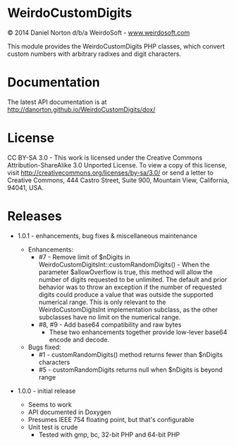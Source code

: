 WeirdoCustomDigits
==================
© 2014 Daniel Norton d/b/a WeirdoSoft - www.weirdosoft.com

This module provides the WeirdoCustomDigits PHP classes, which convert custom numbers with arbitrary radixes and digit characters.

# Documentation
The latest API documentation is at http://danorton.github.io/WeirdoCustomDigits/dox/

# License
CC BY-SA 3.0 - 
This work is licensed under the Creative Commons
Attribution-ShareAlike 3.0 Unported License. To view a copy of
this license, visit http://creativecommons.org/licenses/by-sa/3.0/
or send a letter to Creative Commons, 444 Castro Street, Suite 900,
Mountain View, California, 94041, USA.

# Releases

 - 1.0.1 - enhancements, bug fixes & miscellaneous maintenance
   - Enhancements:
     - #7 - Remove limit of $nDigits in WeirdoCustomDigitsInt::customRandomDigits()
             - When the parameter $allowOverflow is true, this method will allow the
               number of digits requested to be unlimited. The default and prior behavior
               was to throw an exception if the number of requested digits could produce
               a value that was outside the supported numerical range. This is only relevant
               to the WeirdoCustomDigitsInt implementation subclass, as the other
               subclasses have no limit on the numerical range.
     - #8, #9 - Add base64 compatibility and raw bytes
          - These two enhancements together provide low-lever base64 encode and decode.
   - Bugs fixed:
     - #1 - customRandomDigits() method returns fewer than $nDigits characters
     - #5 - customRandomDigits returns null when $nDigits is beyond range

 - 1.0.0 - initial release
   - Seems to work
   - API documented in Doxygen
   - Presumes IEEE 754 floating point, but that's configurable
   - Unit test is crude
     - Tested with gmp, bc, 32-bit PHP and 64-bit PHP

